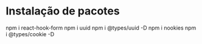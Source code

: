 # Instalação de pacotes
npm i react-hook-form
npm i uuid
npm i @types/uuid -D
npm i nookies
npm i @types/cookie -D